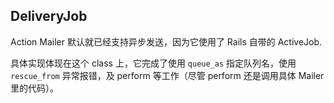 ## DeliveryJob

Action Mailer 默认就已经支持异步发送，因为它使用了 Rails 自带的 ActiveJob.

具体实现体现在这个 class 上，它完成了使用 `queue_as` 指定队列名，使用 `rescue_from` 异常报错，及 perform 等工作（尽管 perform 还是调用具体 Mailer 里的代码）。
